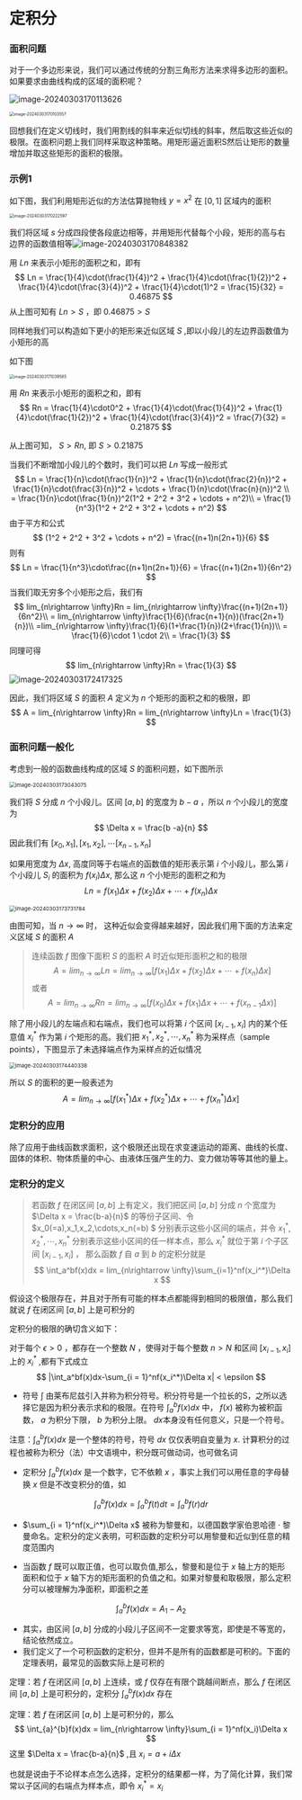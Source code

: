 # 定积分

### 面积问题

对于一个多边形来说，我们可以通过传统的分割三角形方法来求得多边形的面积。如果要求由曲线构成的区域的面积呢？

![image-20240303170113626](.assets/image-20240303170113626.png)

<img src=".assets/image-20240303170103557.png" alt="image-20240303170103557" style="zoom:50%;" />

回想我们在定义切线时，我们用割线的斜率来近似切线的斜率，然后取这些近似的极限。在面积问题上我们同样采取这种策略。用矩形逼近面积S然后让矩形的数量增加并取这些矩形的面积的极限。

### 示例1

如下图，我们利用矩形近似的方法估算抛物线 $y = x^2$ 在 $[0, 1]$ 区域内的面积

<img src=".assets/image-20240303170222597.png" alt="image-20240303170222597" style="zoom:50%;" />

我们将区域 $s$ 分成四段使各段底边相等，并用矩形代替每个小段，矩形的高与右边界的函数值相等![image-20240303170848382](.assets/image-20240303170848382.png)

用 $Ln$ 来表示小矩形的面积之和，即有
$$
Ln = \frac{1}{4}\cdot(\frac{1}{4})^2 + \frac{1}{4}\cdot(\frac{1}{2})^2 + \frac{1}{4}\cdot(\frac{3}{4})^2 + \frac{1}{4}\cdot(1)^2 = \frac{15}{32} = 0.46875
$$
从上图可知有 $Ln > S$ ，即  $0.46875 > S$ 

同样地我们可以构造如下更小的矩形来近似区域 $S$ ,即以小段儿的左边界函数值为小矩形的高

如下图

<img src=".assets/image-20240303171039585.png" alt="image-20240303171039585" style="zoom:50%;" />

用 $Rn$ 来表示小矩形的面积之和，即有
$$
Rn = \frac{1}{4}\cdot0^2 + \frac{1}{4}\cdot(\frac{1}{4})^2 + \frac{1}{4}\cdot(\frac{1}{2})^2 + \frac{1}{4}\cdot(\frac{3}{4})^2 = \frac{7}{32} = 0.21875
$$
 

从上图可知， $S > Rn$, 即 $S > 0.21875$

当我们不断增加小段儿的个数时，我们可以把 $Ln$ 写成一般形式
$$
Ln = \frac{1}{n}\cdot(\frac{1}{n})^2 + \frac{1}{n}\cdot(\frac{2}{n})^2 + \frac{1}{n}\cdot(\frac{3}{n})^2 + \cdots + \frac{1}{n}\cdot(\frac{n}{n})^2 \\
= \frac{1}{n}\cdot(\frac{1}{n})^2(1^2 + 2^2 + 3^2 + \cdots + n^2)\\
= \frac{1}{n^3}(1^2 + 2^2 + 3^2 + \cdots + n^2)
$$
由于平方和公式
$$
(1^2 + 2^2 + 3^2 + \cdots + n^2) = \frac{(n+1)n(2n+1)}{6}
$$
则有
$$
Ln = \frac{1}{n^3}\cdot\frac{(n+1)n(2n+1)}{6} = \frac{(n+1)(2n+1)}{6n^2}
$$
当我们取无穷多个小矩形之后，我们有
$$
lim_{n\rightarrow \infty}Rn = lim_{n\rightarrow \infty}\frac{(n+1)(2n+1)}{6n^2}\\
= lim_{n\rightarrow \infty}\frac{1}{6}(\frac{n+1}{n})(\frac{2n+1}{n})\\
=lim_{n\rightarrow \infty}\frac{1}{6}(1+\frac{1}{n})(2+\frac{1}{n})\\
= \frac{1}{6}\cdot 1 \cdot 2\\ = \frac{1}{3}
$$
同理可得
$$
lim_{n\rightarrow \infty}Rn = \frac{1}{3}
$$
![image-20240303172417325](.assets/image-20240303172417325.png)

因此，我们将区域 $S$ 的面积 $A$ 定义为 $n$ 个矩形的面积之和的极限，即
$$
A = lim_{n\rightarrow \infty}Rn = lim_{n\rightarrow \infty}Ln = \frac{1}{3}
$$

### 面积问题一般化

考虑到一般的函数曲线构成的区域 $S$ 的面积问题，如下图所示

<img src=".assets/image-20240303173043075.png" alt="image-20240303173043075" style="zoom:67%;" />

我们将 $S$ 分成 $n$ 个小段儿。区间 $[a, b]$ 的宽度为 $b-a$ ，所以 $n$ 个小段儿的宽度为
$$
\Delta x = \frac{b -a}{n}
$$
因此我们有 $[x_0, x_1], [x_1, x_2], \cdots [x_{n-1}, x_n]$ 

如果用宽度为 $\Delta x$, 高度同等于右端点的函数值的矩形表示第 $i$ 个小段儿，那么第 $i$ 个小段儿 $S_i$ 的面积为 $f(x_i)\Delta x$, 那么这 $n$ 个小矩形的面积之和为
$$
Ln = f(x_1)\Delta x + f(x_2)\Delta x + \cdots + f(x_n)\Delta x
$$
 

<img src=".assets/image-20240303173731784.png" alt="image-20240303173731784" style="zoom:67%;" />

由图可知，当 $n \rightarrow \infty$ 时， 这种近似会变得越来越好，因此我们用下面的方法来定义区域 $S$ 的面积 $A$ 

> 连续函数 $f$ 图像下面积 $S$ 的面积 $A$ 时近似矩形面积之和的极限
> $$
> A = lim_{n\rightarrow \infty} Ln = lim_{n\rightarrow \infty}[f(x_1)\Delta x + f(x_2)\Delta x + \cdots + f(x_n)\Delta x] 
> $$
> 或者
> $$
> A = lim_{n\rightarrow \infty}Rn = lim_{n\rightarrow \infty}[f(x_0)\Delta x + f(x_1)\Delta x+ \cdots + f(x_{n - 1}\Delta x)]
> $$
> 

除了用小段儿的左端点和右端点，我们也可以将第 $i$ 个区间 $[x_{i-1}, x_i]$ 内的某个任意值 $x_i^*$ 作为第 $i$ 个矩形的高。我们把 $x_1^*,x_2^*,\cdots,x_n^*$ 称为采样点（sample points），下图显示了未选择端点作为采样点的近似情况

<img src=".assets/image-20240303174440338.png" alt="image-20240303174440338" style="zoom:67%;" />

所以  $S$ 的面积的更一般表述为
$$
A = lim_{n\rightarrow \infty} [f(x_1^*)\Delta x + f(x_2^*)\Delta x+\cdots + f(x_n^*)\Delta x]
$$


### 定积分的应用

除了应用于曲线函数求面积，这个极限还出现在求变速运动的距离、曲线的长度、固体的体积、物体质量的中心、由液体压强产生的力、变力做功等等其他的量上。

### 定积分的定义

> 若函数 $f$ 在闭区间 $[a, b]$ 上有定义，我们把区间 $[a,b]$ 分成 $n$ 个宽度为 $\Delta x = \frac{b-a}{n}$ 的等份子区间、令 $x_0(=a),x_1,x_2,\cdots,x_n(=b) $ 分别表示这些小区间的端点，并令 $x_1^*,x_2^*,\cdots,x_n^*$ 分别表示这些小区间的任一样本点，那么 $x_i^*$ 就位于第 $i$ 个子区间 $[x_{i-1},x_i]$ ， 那么函数 $f$ 自 $a$ 到 $b$ 的定积分就是
> $$
> \int_a^bf(x)dx = lim_{n\rightarrow \infty}\sum_{i=1}^nf(x_i^*)\Delta x
> $$
> 

假设这个极限存在，并且对于所有可能的样本点都能得到相同的极限值，那么我们就说 $f$ 在闭区间 $[a,b]$ 上是可积分的

定积分的极限的确切含义如下：

对于每个 $\epsilon > 0$ ，都存在一个整数 $N$ ，使得对于每个整数 $n > N$ 和区间 $[x_{i-1}, x_i]$ 上的 $x_i^*$ ,都有下式成立
$$
|\int_a^bf(x)dx-\sum_{i = 1}^nf(x_i^*)\Delta x| < \epsilon
$$

* 符号 $\int$ 由莱布尼兹引入并称为积分符号。积分符号是一个拉长的S，之所以选择它是因为积分表示求和的极限。在符号 $\int_a^bf(x)dx$ 中， $f(x)$ 被称为被积函数， $a$ 为积分下限， $b$ 为积分上限。 $dx$​ 本身没有任何意义，只是一个符号。

注意：$\int_a^bf(x)dx$ 是一个整体的符号，符号 $dx$ 仅仅表明自变量为 $x$. 计算积分的过程也被称为积分（法）中文语境中，积分既可做动词，也可做名词

* 定积分 $\int_a^bf(x)dx$ 是一个数字，它不依赖 $x$ ，事实上我们可以用任意的字母替换 $x$ 但是不改变积分的值，如

$$
\int_{a}^{b}f(x)dx = \int_{a}^{b}f(t)dt = \int_{a}^{b}f(r)dr
$$

*  $\sum_{i = 1}^nf(x_i^*)\Delta x$ 被称为黎曼和，以德国数学家伯恩哈德 $\cdot$ 黎曼命名。定积分的定义表明，可积函数的定积分可以用黎曼和近似到任意的精度范围内

* 当函数 $f$ 既可以取正值，也可以取负值,那么，黎曼和是位于 $x$ 轴上方的矩形面积和位于 $x$ 轴下方的矩形面积的负值之和。如果对黎曼和取极限，那么定积分可以被理解为净面积，即面积之差

$$
\int_{a}^{b}f(x)dx = A_1 - A_2
$$

* 其实，由区间 $[a,b]$ 分成的小段儿子区间不一定要求等宽，即使是不等宽的，结论依然成立。
* 我们定义了一个可积函数的定积分，但并不是所有的函数都是可积的。下面的定理表明，最常见的函数实际上是可积的

定理：若 $f$ 在闭区间 $[a,b]$ 上连续，或 $f$ 仅存在有限个跳越间断点，那么 $f$ 在闭区间 $[a,b]$ 上是可积分的，定积分 $\int_{a}^{b}f(x)dx$ 存在

定理：若 $f$ 在闭区间 $[a,b]$ 上是可积分的，那么
$$
\int_{a}^{b}f(x)dx = lim_{n\rightarrow \infty}\sum_{i = 1}^nf(x_i)\Delta x
$$
这里 $\Delta x = \frac{b-a}{n}$ ,且 $x_i = a + i\Delta x$ 

也就是说由于不论样本点怎么选择，定积分的结果都一样，为了简化计算，我们常常以子区间的右端点为样本点，即令 $x_i^* = x_i$ 